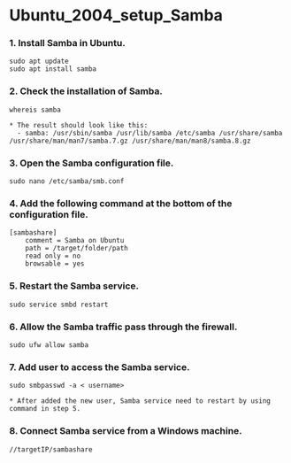 # Ubuntu_2004_setup_Samba

### 1. Install Samba in Ubuntu.
```
sudo apt update
sudo apt install samba
```

### 2. Check the installation of Samba.
```
whereis samba

* The result should look like this:
  - samba: /usr/sbin/samba /usr/lib/samba /etc/samba /usr/share/samba /usr/share/man/man7/samba.7.gz /usr/share/man/man8/samba.8.gz
```

### 3. Open the Samba configuration file.
```
sudo nano /etc/samba/smb.conf
```

### 4. Add the following command at the bottom of the configuration file.
```
[sambashare]
    comment = Samba on Ubuntu
    path = /target/folder/path
    read only = no
    browsable = yes
```

### 5. Restart the Samba service.
```
sudo service smbd restart
```

### 6. Allow the Samba traffic pass through the firewall.
```
sudo ufw allow samba
```

### 7. Add user to access the Samba service.
```
sudo smbpasswd -a < username>

* After added the new user, Samba service need to restart by using command in step 5.
```
### 8. Connect Samba service from a Windows machine.
```
//targetIP/sambashare
```
